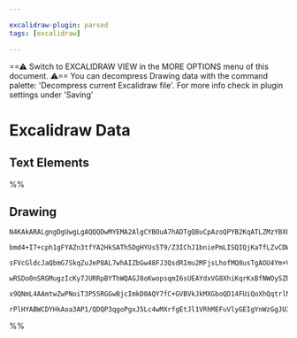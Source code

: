 ```yaml
---

excalidraw-plugin: parsed
tags: [excalidraw]

---
```

==⚠  Switch to EXCALIDRAW VIEW in the MORE OPTIONS menu of this document. ⚠== You can decompress Drawing data with the command palette: 'Decompress current Excalidraw file'. For more info check in plugin settings under 'Saving'


# Excalidraw Data

## Text Elements
%%
## Drawing
```compressed-json
N4KAkARALgngDgUwgLgAQQQDwMYEMA2AlgCYBOuA7hADTgQBuCpAzoQPYB2KqATLZMzYBXUtiRoIACyhQ4zZAHoFAc0JRJQgEYA6bGwC2CgF7N6hbEcK4OCtptbErHALRY8RMpWdx8Q1TdIEfARcZgRmBShcZQUebQBGABZtAAYaOiCEfQQOKGZuAG1wMFAwMogSbggYYkwAJQB9Hj0ALQoeAA4AUQAhGBgANQBxAEEhuHSyyFhEKsdcfU5iSfLM

bmd4+I7+cph1gFYAZn3tfYA2HkSATh5DgHYUs5T9/Z3IChJ1bniePmLISQIQjKaTfLZvCDWZTBbgpCHMKCkNgAawQAGE2Pg2KQqgBieIIAkElaQTS4bDI5RIoQcYgYrE4iSI6zMOC4QK5EkQABmhHw+AAyrAYRJBB4uQikaiAOqfSTcP5TCCSlEIIUwEXoMWVCHUkEccL5NDxCFsNnYNR7Y0pOH/CBU4RwACSxCNqAKAF0IdzyNkXdwOEJ+RDCLS

sFVcGldcJaQbmG7SkqZuJeP8AL7whAIZbGw48FJ3QsdRImu2MFjsLhofMQ8usTgAOU4Ym+Vyej0OP1LSsIzAAIpkoNnuIihAgIZoY8QusFsrk3YHg3ahHBiLghznUPE7vtEikrjuC1dixCiBxkQGg/hT2wKcO0NyCGFimnwF66Lg4HAheuU4noIC2RVEQIJQCsDCEAgFA9OSlLUrS9LYni3Ioah4HYCIHJQE6Q76EKUropiSESPihJkehmE5NhuE

wRSDo0nSRGMugzIcKy7JURRpBYThWQAGJ8oKwopsqmI6sUEAYdxVG8XhiKqrKxBfNWOySZRuSyfhqrqpqoniqpUk8bhdTCPqhrfAZ6nUVkADy5qWt8NqWdJGm4XxnBQHxCx8laqCvBJhkyW5HkCoQRgpjWAVWbJAAqWBQCMIFVugwTcmBzlGVkP6kAl3FsBQgK4Jui7XlFLnWfoXS0iMeUFSEm6QrVXGZfoNVIhQMXwCJ8HLKpzDYEi/IABrcHud

x9QNmL4AAmtwZwPNoiT3P55RGGwBjcImkD0AQY7fC+GVBVkJkMXGboQD14FUiQoXhQqtrlNdxBCggExoCtkBPQAsmwxAIFVuCaMEm6PvgYSqU9iHMVtEA9JiDWkMoZIABQ8Nu1C8OjmPjagKSnAAlFydQIMoQbslUiMo7ccK8IcNPUxjeP7ITB1lVhWmonZUCVguV6qT6CwIMTYakKGyibXaOSA8DI6kGOELYEQb2oKO452hwguy/LdrCFAZ4pqr

rPlHYABWCDYHkAoa3AP1/QDQP3qgoPgxJ5Lc4wMXrfgEtJl1VRhMEFuVlyGEIgYnWzGgJU3neINPmrSo+gYAqZEHnDcM7CflPgoQJUHHte5e/IvuAGZ0LywQJq+aZAA=
```
%%
